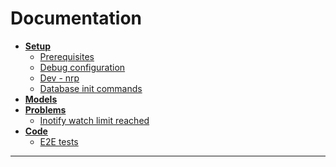 # Documentation

- **[Setup](setup.md)**
  - [Prerequisites](setup.md#prerequisites)
  - [Debug configuration](setup.md#debug-configuration)
  - [Dev - nrp](nrp.md#nrp-tool-basic-commands)
  - [Database init commands](db.md)
- **[Models](models.md)**
- **[Problems](problems.md)**
  - [Inotify watch limit reached](problems.md#inotify-watch-limit-reached)
- **[Code](code.md)**
  - [E2E tests](code.md#e2e-test)
---

